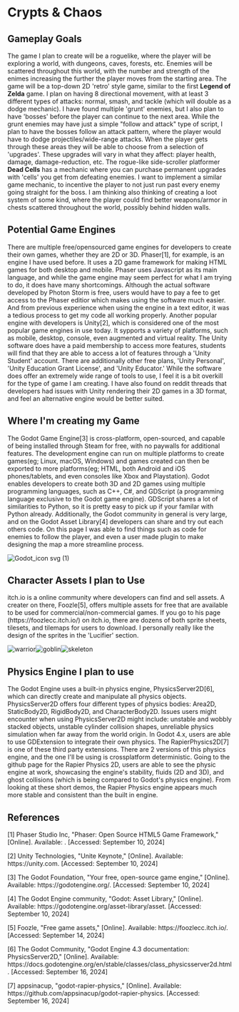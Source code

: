 # Crypts & Chaos

## Gameplay Goals
<p>The game I plan to create will be a roguelike, where the player will be exploring a world, with dungeons, caves, forests, etc. Enemies will be scattered throughout this world, with the number and strength of the enimes increasing the further the player moves from the starting area. The game will be a top-down 2D 'retro' style game, similar to the first <b>Legend of Zelda</b> game. I plan on having 8 directional movement, with at least 3 different types of attacks: normal, smash, and tackle (which will double as a dodge mechanic). I have found multiple 'grunt' enemies, but I also plan to have 'bosses' before the player can continue to the next area. While the grunt enemies may have just a simple "follow and attack" type of script, I plan to have the bosses follow an attack pattern, where the player would have to dodge projectiles/wide-range attacks. When the player gets through these areas they will be able to choose from a selection of 'upgrades'. These upgrades will vary in what they affect: player health, damage, damage-reduction, etc. The rogue-like side-scroller platformer <b>Dead Cells</b> has a mechanic where you can purchase permanent upgrades with 'cells' you get from defeating enemies. I want to implement a similar game mechanic, to incentive the player to not just run past every enemy going straight for the boss. I am thinking also thinking of creating a loot system of some kind, where the player could find better weapons/armor in chests scattered throughout the world, possibly behind hidden walls.</p>

## Potential Game Engines
<p>There are multiple free/opensourced game engines for developers to create their own games, whether they are 2D or 3D. Phaser[1], for example, is an engine I have used before. It uses a 2D game framework for making HTML games for both desktop and mobile. Phaser uses Javascript as its main language, and while the game engine may seem perfect for what I am trying to do, it does have many shortcomings. Although the actual software developed by Photon Storm is free, users would have to pay a fee to get access to the Phaser editior which makes using the software much easier. And from previous experience when using the engine in a text editor, it was a tedious process to get my code all working properly. Another popular engine with developers is Unity[2], which is considered one of the most popular game engines in use today. It sypports a variety of platforms, such as mobile, desktop, console, even augmented and virtual reality. The Unity software does have a paid membership to access more features, students will find that they are able to access a lot of features through a 'Unity Student' account. There are additionally other free plans, 'Unity Personal', 'Unity Education Grant License', and 'Unity Educator.' While the software does offer an extremely wide range of tools to use, I feel it is a bit overkill for the type of game I am creating. I have also found on reddit threads that developers had issues with Unity rendering their 2D games in a 3D format, and feel an alternative engine would be better suited.</p>

## Where I'm creating my Game
<p>The Godot Game Engine[3] is cross-platform, open-sourced, and capable of being installed through Steam for free, with no paywalls for additional features. The development engine can run on multiple platforms to create games(eg; Linux, macOS, Windows) and games created can then be exported to more platforms(eg; HTML, both Android and iOS phones/tablets, and even consoles like Xbox and Playstation). Godot enables developers to create both 3D and 2D games using multiple programming languages, such as C++, C#, and GDScript (a programming language exclusive to the Godot game engine). GDScript shares a lot of similarities to Python, so it is pretty easy to pick up if your familar with Python already. Additionally, the Godot community in general is very large, and on the Godot Asset Library[4] developers can share and try out each others code. On this page I was able to find things such as code for enemies to follow the player, and even a user made plugin to make designing the map a more streamline process.</p>

![Godot_icon svg (1)](https://github.com/user-attachments/assets/406ea17b-dae4-4c37-96fe-b9138f450965)


## Character Assets I plan to Use
<p> itch.io is a online community where developers can find and sell assets. A creater on there, Foozle[5], offers multiple assets for free that are available to be used for commercial/non-commercial games. If you go to his page (https://foozlecc.itch.io/) on itch.io, there are dozens of both sprite sheets, tilesets, and tilemaps for users to download. I personally really like the design of the sprites in the 'Lucifier' section.</p>

![warrior](https://github.com/user-attachments/assets/62d2c027-5d41-4db0-9939-05dda44cddf3)![goblin](https://github.com/user-attachments/assets/9df36918-5b8d-437b-b9fa-013e9029c56d)![skeleton](https://github.com/user-attachments/assets/d30ee197-b9d7-442a-b201-62abe3ff5a23)

## Physics Engine I plan to use
<p> The Godot Engine uses a built-in physics engine, PhysicsServer2D[6], which can directly create and manipulate all physics objects. PhysicsServer2D offers four different types of physics bodies: Area2D, StaticBody2D, RigidBody2D, and CharacterBody2D. Issues users might encounter when using PhysicsServer2D might include: unstable and wobbly stacked objects, unstable cylinder collision shapes, unreliable physics simulation when far away from the world origin. In Godot 4.x, users are able to use GDExtension to integrate their own physics. The RapierPhysics2D[7] is one of these third party extensions. There are 2 versions of this physics engine, and the one I'll be using is crossplatform deterministic. Going to the github page for the Rapier Physics 2D, users are able to see the physic engine at work, showcasing the engine's stability, fluids (2D and 3D), and ghost collisions (which is being compared to Godot's physics engine). From looking at these short demos, the Rapier Physics engine appears much more stable and consistent than the built in engine.</p>



## References
<p>[1] Phaser Studio Inc, "Phaser: Open Source HTML5 Game Framework," [Online]. Available: <a href="(https://phaser.io/)"></a>. [Accessed: September 10, 2024]</p>
<p>[2] Unity Technologies, "Unite Keynote," [Online]. Available: https://unity.com. [Accessed: September 10, 2024]</p>
<p>[3] The Godot Foundation, "Your free, open-source game engine," [Online]. Available: https://godotengine.org/. [Accessed: September 10, 2024]</p>
<p>[4] The Godot Engine community, "Godot: Asset Library," [Online]. Available: https://godotengine.org/asset-library/asset. [Accessed: September 10, 2024]</p>
<p>[5] Foozle, "Free game assets," [Online]. Available: https://foozlecc.itch.io/. [Accessed: September 14, 2024]</p>
<p>[6] The Godot Community, "Godot Engine 4.3 documentation: PhysicsServer2D," [Online]. Available: https://docs.godotengine.org/en/stable/classes/class_physicsserver2d.html. [Accessed: September 16, 2024]</p>
<p>[7] appsinacup, "godot-rapier-physics," [Online]. Available: https://github.com/appsinacup/godot-rapier-physics. [Accessed: September 16, 2024]</p>

